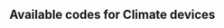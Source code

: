 ## Available codes for Climate devices

<!-- MARKDOWN-AUTO-DOCS:START (JSON_TO_HTML_TABLE:src=./docs/climate_codes.json) -->
<!-- MARKDOWN-AUTO-DOCS:END -->
